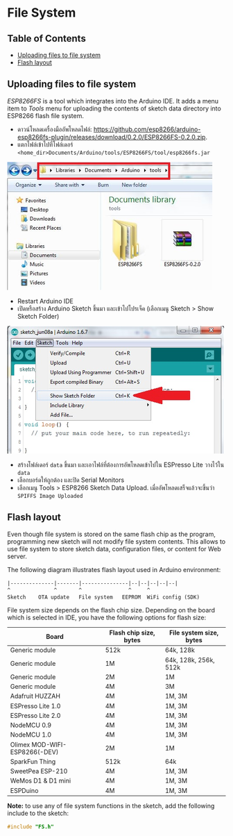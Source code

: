 # File  System

## Table of Contents
  * [Uploading files to file system](#uploading-files-to-file-system)
  * [Flash layout](#flash-layout)


## Uploading files to file system


*ESP8266FS* is a tool which integrates into the Arduino IDE. It adds a menu item to *Tools* menu for uploading the contents of sketch data directory into ESP8266 flash file system.

- ดาวน์โหลดเครื่องมืออัพโหลดไฟล์: https://github.com/esp8266/arduino-esp8266fs-plugin/releases/download/0.2.0/ESP8266FS-0.2.0.zip.
- แตกไฟล์เข้าไปที่โฟล์เดอร์ `<home_dir>Documents/Arduino/tools/ESP8266FS/tool/esp8266fs.jar`

![espfs](esp8266-fs-tools.JPG)

- Restart Arduino IDE
- เปิดหรือสร้าง Arduino Sketch ขึ้นมา และเข้าไปโปรเจ็ค (เลือกเมนู Sketch > Show Sketch Folder) 

![](show-sketch.jpg)

- สร้างโฟล์เดอร์ `data` ขึ้นมา และเอาไฟล์ที่ต้องการอัพโหลดเข้าไปใน ESPresso Lite วางไว้ใน `data`
- เลือกบอร์ดให้ถูกต้อง และปิด Serial Monitors
- เลือกเมนู Tools > ESP8266 Sketch Data Upload. เมื่ออัพโหลดเสร็จแล้วจะขึ้นว่า  `SPIFFS Image Uploaded`



## Flash layout

Even though file system is stored on the same flash chip as the program, programming new sketch will not modify file system contents. This allows to use file system to store sketch data, configuration files, or content for Web server.

The following diagram illustrates flash layout used in Arduino environment:

    |--------------|-------|---------------|--|--|--|--|--|
    ^              ^       ^               ^     ^
    Sketch    OTA update   File system   EEPROM  WiFi config (SDK)

File system size depends on the flash chip size. Depending on the board which is selected in IDE, you have the following options for flash size:

Board | Flash chip size, bytes | File system size, bytes
------|-----------------|-----------------
Generic module | 512k | 64k, 128k
Generic module | 1M | 64k, 128k, 256k, 512k
Generic module | 2M | 1M
Generic module | 4M | 3M
Adafruit HUZZAH | 4M | 1M, 3M
ESPresso Lite 1.0 | 4M | 1M, 3M
ESPresso Lite 2.0 | 4M | 1M, 3M
NodeMCU 0.9    | 4M | 1M, 3M
NodeMCU 1.0    | 4M | 1M, 3M
Olimex MOD-WIFI-ESP8266(-DEV)| 2M | 1M
SparkFun Thing | 512k | 64k
SweetPea ESP-210 | 4M | 1M, 3M
WeMos D1 & D1 mini | 4M | 1M, 3M
ESPDuino | 4M | 1M, 3M

**Note:** to use any of file system functions in the sketch, add the following include to the sketch:

```c++
#include "FS.h"
```

